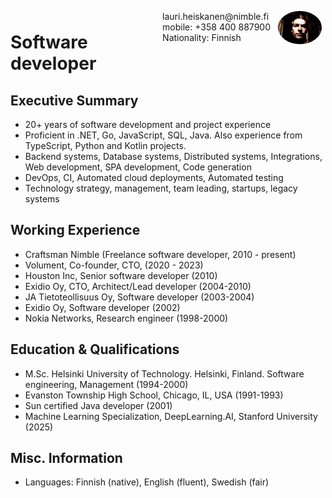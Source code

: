 
<img style="float:right;border-radius:50%;width:70px;padding:6px" src="profile.jpg" />

<span style="float:right;padding:6px"> 
  lauri.heiskanen@nimble.fi <br> mobile: +358 400 887900 <br> Nationality: Finnish
</span>

# Software developer  

## Executive Summary

* 20+ years of software development and project experience
* Proficient in .NET, Go, JavaScript, SQL, Java. Also experience from TypeScript, Python and Kotlin projects.
* Backend systems, Database systems, Distributed systems, Integrations, Web development, SPA development, Code generation
* DevOps, CI, Automated cloud deployments, Automated testing
* Technology strategy, management, team leading, startups, legacy systems

## Working Experience

* Craftsman Nimble (Freelance software developer, 2010 - present) 
* Volument, Co-founder, CTO, (2020 - 2023) 
* Houston Inc, Senior software developer (2010)  
* Exidio Oy, CTO, Architect/Lead developer (2004-2010)
* JA Tietoteollisuus Oy, Software developer (2003-2004)
* Exidio Oy, Software developer (2002)
* Nokia Networks, Research engineer (1998-2000)

## Education & Qualifications

* M.Sc. Helsinki University of Technology. Helsinki, Finland. Software engineering, Management (1994-2000)
* Evanston Township High School, Chicago, IL, USA (1991-1993)
* Sun certified Java developer (2001)
* Machine Learning Specialization, DeepLearning.AI, Stanford University (2025)

## Misc. Information

* Languages: Finnish (native), English (fluent), Swedish (fair)
